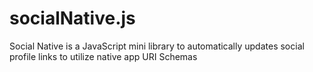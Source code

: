 socialNative.js
===============

Social Native is a JavaScript mini library to automatically updates social profile links to utilize native app URI Schemas

